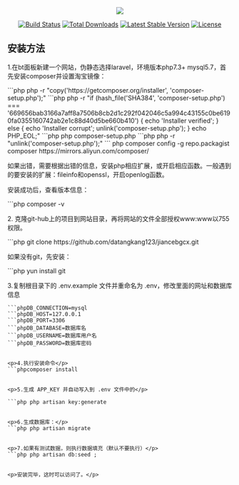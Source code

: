<p align="center"><img src="https://laravel.com/assets/img/components/logo-laravel.svg"></p>

<p align="center">
<a href="https://travis-ci.org/laravel/framework"><img src="https://travis-ci.org/laravel/framework.svg" alt="Build Status"></a>
<a href="https://packagist.org/packages/laravel/framework"><img src="https://poser.pugx.org/laravel/framework/d/total.svg" alt="Total Downloads"></a>
<a href="https://packagist.org/packages/laravel/framework"><img src="https://poser.pugx.org/laravel/framework/v/stable.svg" alt="Latest Stable Version"></a>
<a href="https://packagist.org/packages/laravel/framework"><img src="https://poser.pugx.org/laravel/framework/license.svg" alt="License"></a>
</p>

## 安装方法
<p>1.在bt面板新建一个网站，伪静态选择laravel，环境版本php7.3+ mysql5.7，首先安装composer并设置淘宝镜像：</p>
```php php -r "copy('https://getcomposer.org/installer', 'composer-setup.php');"
```php php -r "if (hash_file('SHA384', 'composer-setup.php') === '669656bab3166a7aff8a7506b8cb2d1c292f042046c5a994c43155c0be6190fa0355160742ab2e1c88d40d5be660b410') { echo 'Installer verified'; } else { echo 'Installer corrupt'; unlink('composer-setup.php'); } echo PHP_EOL;"
```php php composer-setup.php
```php php -r "unlink('composer-setup.php');"
``` php composer config -g repo.packagist composer https://mirrors.aliyun.com/composer/


<p>如果出错，需要根据出错的信息，安装php相应扩展，或开启相应函数。一般遇到的要安装的扩展：fileinfo和openssl，开启openlog函数。</p>
<p>安装成功后，查看版本信息：</p>
```php composer -v


<p>2. 克隆git-hub上的项目到网站目录，再将网站的文件全部授权www:www以755权限。</p>
```php git clone https://github.com/datangkang123/jiancebgcx.git

<p>如果没有git，先安装：</p>
```php yun install git


<p>3.复制根目录下的 .env.example 文件并重命名为 .env，修改里面的网址和数据库信息</p>

```phpAPP_URL=http://blog.dzbfsj.com
```phpDB_CONNECTION=mysql
```phpDB_HOST=127.0.0.1
```phpDB_PORT=3306
```phpDB_DATABASE=数据库名
```phpDB_USERNAME=数据库用户名
```phpDB_PASSWORD=数据库密码


<p>4.执行安装命令</p>
```phpcomposer install


<p>5.生成 APP_KEY 并自动写入到 .env 文件中的</p>

```php php artisan key:generate


<p>6.生成数据库：</p>
```php php artisan migrate


<p>7.如果有测试数据，则执行数据填充（默认不要执行）</p>
```php php artisan db:seed ;


<p>安装完毕，这时可以访问了。</p>
